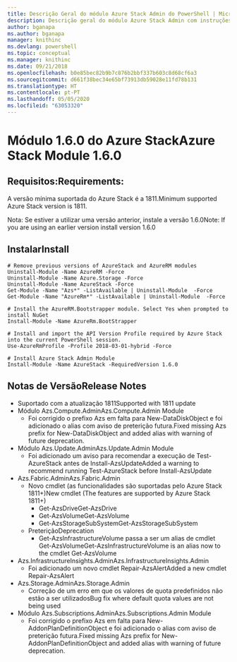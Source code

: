```yaml
---
title: Descrição Geral do módulo Azure Stack Admin do PowerShell | Microsoft Docs
description: Descrição geral do módulo Azure Stack Admin com instruções para instalação e configuração.
author: bganapa
ms.author: bganapa
manager: knithinc
ms.devlang: powershell
ms.topic: conceptual
ms.manager: knithinc
ms.date: 09/21/2018
ms.openlocfilehash: b0e85bec82b9b7c876b2bbf337b603c8d68cf6a3
ms.sourcegitcommit: d661f38bec34e65bf73913db59028e11fd78b131
ms.translationtype: HT
ms.contentlocale: pt-PT
ms.lasthandoff: 05/05/2020
ms.locfileid: "63053320"
---
```

# <a name="azure-stack-module-160"></a><span data-ttu-id="6544c-103">Módulo 1.6.0 do Azure Stack</span><span class="sxs-lookup"><span data-stu-id="6544c-103">Azure Stack Module 1.6.0</span></span>

## <a name="requirements"></a><span data-ttu-id="6544c-104">Requisitos:</span><span class="sxs-lookup"><span data-stu-id="6544c-104">Requirements:</span></span>
<span data-ttu-id="6544c-105">A versão mínima suportada do Azure Stack é a 1811.</span><span class="sxs-lookup"><span data-stu-id="6544c-105">Minimum supported Azure Stack version is 1811.</span></span>

<span data-ttu-id="6544c-106">Nota: Se estiver a utilizar uma versão anterior, instale a versão 1.6.0</span><span class="sxs-lookup"><span data-stu-id="6544c-106">Note: If you are using an earlier version install version 1.6.0</span></span>

## <a name="install"></a><span data-ttu-id="6544c-107">Instalar</span><span class="sxs-lookup"><span data-stu-id="6544c-107">Install</span></span>
```
# Remove previous versions of AzureStack and AzureRM modules
Uninstall-Module -Name AzureRM -Force
Uninstall-Module -Name Azure.Storage -Force
Uninstall-Module -Name AzureStack -Force
Get-Module -Name "Azs*" -ListAvailable | Uninstall-Module  -Force 
Get-Module -Name "AzureRm*" -ListAvailable | Uninstall-Module  -Force

# Install the AzureRM.Bootstrapper module. Select Yes when prompted to install NuGet
Install-Module -Name AzureRm.BootStrapper

# Install and import the API Version Profile required by Azure Stack into the current PowerShell session.
Use-AzureRmProfile -Profile 2018-03-01-hybrid -Force

# Install Azure Stack Admin Module
Install-Module -Name AzureStack -RequiredVersion 1.6.0
```

## <a name="release-notes"></a><span data-ttu-id="6544c-108">Notas de Versão</span><span class="sxs-lookup"><span data-stu-id="6544c-108">Release Notes</span></span>
* <span data-ttu-id="6544c-109">Suportado com a atualização 1811</span><span class="sxs-lookup"><span data-stu-id="6544c-109">Supported with 1811 update</span></span>
* <span data-ttu-id="6544c-110">Módulo Azs.Compute.Admin</span><span class="sxs-lookup"><span data-stu-id="6544c-110">Azs.Compute.Admin Module</span></span>
    * <span data-ttu-id="6544c-111">Foi corrigido o prefixo Azs em falta para New-DataDiskObject e foi adicionado o alias com aviso de preterição futura.</span><span class="sxs-lookup"><span data-stu-id="6544c-111">Fixed missing Azs prefix for New-DataDiskObject and added alias with warning of future deprecation.</span></span>
* <span data-ttu-id="6544c-112">Módulo Azs.Update.Admin</span><span class="sxs-lookup"><span data-stu-id="6544c-112">Azs.Update.Admin Module</span></span>
    * <span data-ttu-id="6544c-113">Foi adicionado um aviso para recomendar a execução de Test-AzureStack antes de Install-AzsUpdate</span><span class="sxs-lookup"><span data-stu-id="6544c-113">Added a warning to recommend running Test-AzureStack before Install-AzsUpdate</span></span>
* <span data-ttu-id="6544c-114">Azs.Fabric.Admin</span><span class="sxs-lookup"><span data-stu-id="6544c-114">Azs.Fabric.Admin</span></span>
    * <span data-ttu-id="6544c-115">Novo cmdlet (as funcionalidades são suportadas pelo Azure Stack 1811+)</span><span class="sxs-lookup"><span data-stu-id="6544c-115">New cmdlet (The features are supported by Azure Stack 1811+)</span></span>
        * <span data-ttu-id="6544c-116">Get-AzsDrive</span><span class="sxs-lookup"><span data-stu-id="6544c-116">Get-AzsDrive</span></span>
        * <span data-ttu-id="6544c-117">Get-AzsVolume</span><span class="sxs-lookup"><span data-stu-id="6544c-117">Get-AzsVolume</span></span>
        * <span data-ttu-id="6544c-118">Get-AzsStorageSubSystem</span><span class="sxs-lookup"><span data-stu-id="6544c-118">Get-AzsStorageSubSystem</span></span>
    * <span data-ttu-id="6544c-119">Preterição</span><span class="sxs-lookup"><span data-stu-id="6544c-119">Deprecation</span></span>
        * <span data-ttu-id="6544c-120">Get-AzsInfrastructureVolume passa a ser um alias de cmdlet Get-AzsVolume</span><span class="sxs-lookup"><span data-stu-id="6544c-120">Get-AzsInfrastructureVolume is an alias now to the cmdlet Get-AzsVolume</span></span>
* <span data-ttu-id="6544c-121">Azs.InfrastructureInsights.Admin</span><span class="sxs-lookup"><span data-stu-id="6544c-121">Azs.InfrastructureInsights.Admin</span></span>
    *  <span data-ttu-id="6544c-122">Foi adicionado um novo cmdlet Repair-AzsAlert</span><span class="sxs-lookup"><span data-stu-id="6544c-122">Added a new cmdlet Repair-AzsAlert</span></span>
* <span data-ttu-id="6544c-123">Azs.Storage.Admin</span><span class="sxs-lookup"><span data-stu-id="6544c-123">Azs.Storage.Admin</span></span>
    * <span data-ttu-id="6544c-124">Correção de um erro em que os valores de quota predefinidos não estão a ser utilizados</span><span class="sxs-lookup"><span data-stu-id="6544c-124">Bug fix where default quota values are not being used</span></span>
* <span data-ttu-id="6544c-125">Módulo Azs.Subscriptions.Admin</span><span class="sxs-lookup"><span data-stu-id="6544c-125">Azs.Subscriptions.Admin Module</span></span>
    * <span data-ttu-id="6544c-126">Foi corrigido o prefixo Azs em falta para New-AddonPlanDefinitionObject e foi adicionado o alias com aviso de preterição futura.</span><span class="sxs-lookup"><span data-stu-id="6544c-126">Fixed missing Azs prefix for New-AddonPlanDefinitionObject and added alias with warning of future deprecation.</span></span>
